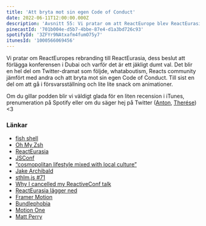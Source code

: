 ```yaml
---
title: 'Att bryta mot sin egen Code of Conduct'
date: 2022-06-11T12:00:00.000Z
description: 'Avsnitt 55: Vi pratar om att ReactEurope blev ReactEurasia i Dubai, hur det dramat utspelade sig och vad det resulterade i.'
pinecastId: '701b004e-d5b7-4bbe-87e4-d1a3bd726c93'
spotifyId: '3ZFYr9NAtxafm4fumO75y7'
itunesId: '1000566069456'
---
```


Vi pratar om ReactEuropes rebranding till ReactEurasia, dess beslut att förlägga konferensen i Dubai och varför det är ett jäkligt dumt val. Det blir en hel del om Twitter-dramat som följde, whataboutism, Reacts community jämfört med andra och att bryta mot sin egen Code of Conduct. Till sist en del om att gå i försvarsställning och lite lite snack om animationer.

Om du gillar podden blir vi väldigt glada för en liten recension i iTunes, prenumeration på Spotify eller om du säger hej på Twitter ([Anton](https://twitter.com/Awnton), [Therése](https://twitter.com/tkomstadius)) &lt;3

### Länkar

- [fish shell](https://fishshell.com)
- [Oh My Zsh](https://ohmyz.sh)
- [ReactEurasia](https://www.react-eurasia.org/)
- [JSConf](https://jsconf.com)
- [“cosmopolitan lifestyle mixed with local culture”](https://www.google.com/search?q=%22cosmopolitan+lifestyle+mixed+with+local+culture%22)
- [Jake Archibald](https://twitter.com/jaffathecake)
- [sthlm.js #71](https://www.meetup.com/sthlm-js/events/286391590/)
- [Why I cancelled my ReactiveConf talk](https://medium.com/@peggyrayzis/why-i-cancelled-my-reactiveconf-talk-3a463bf14bd8)
- [ReactEurasia lägger ned](https://twitter.com/ReactEurasia/status/1534303770443763712?s=20&t=4vHoIPOuhbk6bCE54YHgyA)
- [Framer Motion](https://www.framer.com/motion/)
- [Bundlephobia](https://bundlephobia.com)
- [Motion One](https://motion.dev)
- [Matt Perry](https://twitter.com/mattgperry)
